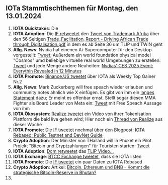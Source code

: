 ## IOTa Stammtischthemen für Montag, den 13.01.2024

1. **IOTA Quicktakes**: Die
2. **IOTA Adoption**: Die [IF retweetet](https://x.com/iota/status/1876292422524911794) den [Tweet von Trademark Afrika](https://x.com/TradeMarkAfrica/status/1875044417469403136) über den 56 Seitigen [Trade_Facilitation_Report - Driving African Trade through Digitalisation.pdf](https://t.co/vcOEjaFA0k) in dem es ab Seite 36 um TLIP und TWIN geht
3. **Allg. News**: Nvidia hat einenen Ai-Supercomputer für den Desktop vorgestellt: [Tweet](https://x.com/SawyerMerritt/status/1876486322891944254); Außerdem ein world foundation physical model "Cosmos" umd beliebige virtuelle real world Umgebungen zu erstellen: [Tweet](https://x.com/StockMKTNewz/status/1876475104466718774) und jede Menge andere Neuheiten: [Nvdias' CES 2025 Event: Everythin Revealed in 12 Minutes](https://www.youtube.com/watch?v=fjO9GPh_vJI)
4. **IOTA Promote**: [Binance.US tweetet](https://x.com/BinanceUS/status/1876399628712599594) über IOTA als Weekly Top Gainer Nr.2
5. **Allg. News**: Mark Zuckerberg will free speach wieder erlauben und community notes ähnlich wie X einfügen. Es gibt von ihm ein [langes Statement](https://x.com/teslaownersSV/status/1876606982096093651) dazu; Er meint es offenbar ernst. Stellt sogar diesen MMA Fighter als Board Leader von Meta ein: [Tweet](https://x.com/bennyjohnson/status/1876447531091300604) mit Free Speach Aussage von ihm
6. **IOTA Ökosystem**: [Realize tweetet](https://x.com/realizefinance/status/1876613094665048409) ein Video von ihrer Tokenisation Plattform die bald live gehen wird; Hier noch ein [Thread von Realize](https://x.com/realizefinance/status/1876989925754593624) aus dieser Woche
7. **IOTA Promote**: Die [IF tweetet](https://x.com/iota/status/1876629872723857524) nochmal über den Blogpost: [IOTA Rebased: Public Testnet and DevNet Guide](https://blog.iota.org/iota-rebased-testnet-devnet-guide/)
8. **Crypto Adoption**: Der Minister von THailand will in Phuket ein Pilot Projekt "Bitcoin und Cryptzahlungen" für Touristen starten: [Tweet](https://x.com/BTC_Archive/status/1876959734005109191)
9. **IOTA Adoption**: [Dom retweetet](https://x.com/DomSchiener/status/1876973580866507194) das [TLIP Video...](https://www.youtube.com/watch?v=TW3HtMXOzJA)
10. **IOTA Exchange**: [BTCC Exchange tweetet](https://x.com/BTCCexchange/status/1876682713026945527), dass sie IOTA listen
11. **IOTA Promote**: Die [IF tweetet](https://x.com/iota/status/1876992267128299770) ein paar Daten zu IOTA Rebased
12. **Crypto Adoption**: Artikel: [Bitcoin, Ethereum und BNB - Kommt die strategische Bitcoin-Reserve in Bhutan?](https://www.btc-echo.de/schlagzeilen/bhutan-wirtschaftsregion-plant-strategische-krypto-reserve-198898/?utm_content=buffera3708&utm_medium=social&utm_source=x.com&utm_campaign=buffer)
13. 
